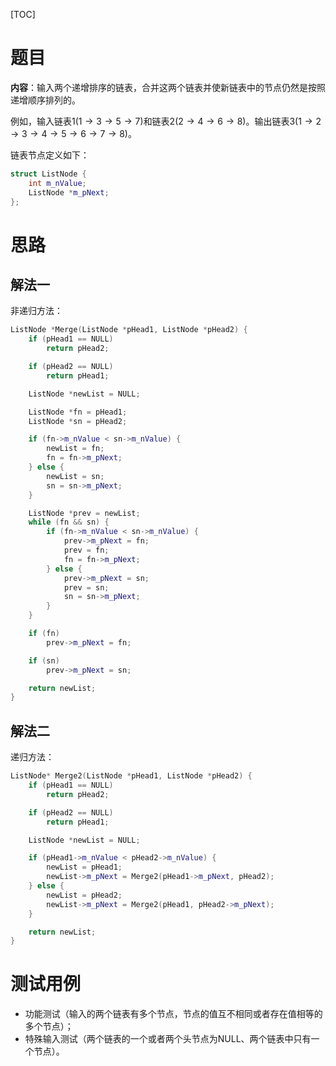 [TOC]

# 题目

**内容**：输入两个递增排序的链表，合并这两个链表并使新链表中的节点仍然是按照递增顺序排列的。

例如，输入链表1$(1 \to 3 \to 5 \to 7)$和链表2$(2 \to 4 \to 6 \to 8)$。输出链表3$(1 \to 2 \to 3 \to 4 \to 5 \to 6 \to 7 \to 8)$。

链表节点定义如下：

```c++
struct ListNode {
  	int m_nValue;
  	ListNode *m_pNext;
};
```

# 思路

## 解法一

非递归方法：

``` c++
ListNode *Merge(ListNode *pHead1, ListNode *pHead2) {
	if (pHead1 == NULL)
		return pHead2;

	if (pHead2 == NULL)
		return pHead1;

	ListNode *newList = NULL;

	ListNode *fn = pHead1;
	ListNode *sn = pHead2;

	if (fn->m_nValue < sn->m_nValue) {
		newList = fn;
		fn = fn->m_pNext;
	} else {
		newList = sn;
		sn = sn->m_pNext;
	}

	ListNode *prev = newList;
	while (fn && sn) {
		if (fn->m_nValue < sn->m_nValue) {
			prev->m_pNext = fn;
			prev = fn;
			fn = fn->m_pNext;
		} else {
			prev->m_pNext = sn;
			prev = sn;
			sn = sn->m_pNext;
		}
	}

	if (fn)
		prev->m_pNext = fn;

	if (sn)
		prev->m_pNext = sn;

	return newList;
}
```

## 解法二

递归方法：

```c++
ListNode* Merge2(ListNode *pHead1, ListNode *pHead2) {
	if (pHead1 == NULL)
		return pHead2;

	if (pHead2 == NULL)
		return pHead1;

	ListNode *newList = NULL;

	if (pHead1->m_nValue < pHead2->m_nValue) {
		newList = pHead1;
		newList->m_pNext = Merge2(pHead1->m_pNext, pHead2);
	} else {
		newList = pHead2;
		newList->m_pNext = Merge2(pHead1, pHead2->m_pNext);
	}

	return newList;
}
```

# 测试用例

* 功能测试（输入的两个链表有多个节点，节点的值互不相同或者存在值相等的多个节点）；
* 特殊输入测试（两个链表的一个或者两个头节点为NULL、两个链表中只有一个节点）。